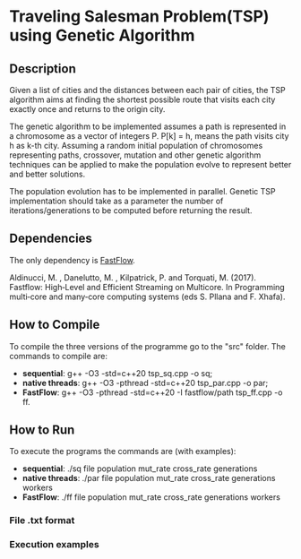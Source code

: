 # Traveling Salesman Problem(TSP) using Genetic Algorithm

## Description
Given a list of cities and the distances between each pair of cities, the TSP algorithm aims at finding the shortest possible route that visits each city exactly once and returns to the origin city. 

The genetic algorithm to be implemented assumes a path is represented in a chromosome as a vector of integers P. P[k] = h, means the path visits city h as k-th city. Assuming a random initial population of chromosomes representing paths, crossover, mutation and other genetic algorithm techniques can be applied to make the population evolve to represent better and better solutions. 

The population evolution has to be implemented in parallel. Genetic TSP implementation should take as a parameter the number of iterations/generations to be computed before returning the result.

## Dependencies
The only dependency is [FastFlow](https://github.com/fastflow/fastflow).

Aldinucci, M. , Danelutto, M. , Kilpatrick, P. and Torquati, M. (2017). Fastflow: High‐Level and Efficient Streaming on Multicore. In Programming multi‐core and many‐core computing systems (eds S. Pllana and F. Xhafa).

## How to Compile 
To compile the three versions of the programme go to the "src" folder.
The commands to compile are:
- **sequential**: g++ -O3 -std=c++20 tsp\_sq.cpp -o sq;
- **native threads**: g++ -O3 -pthread -std=c++20 tsp\_par.cpp -o par;
- **FastFlow**: g++ -O3 -pthread -std=c++20 -I fastflow/path tsp\_ff.cpp -o ff.

## How to Run
To execute the programs the commands are (with examples):
- **sequential**: ./sq file population mut_rate cross_rate generations
- **native threads**: ./par file population mut_rate cross_rate generations workers
- **FastFlow**: ./ff file population mut_rate cross_rate generations workers

### File .txt format

### Execution examples
